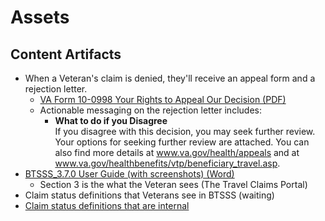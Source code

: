 # Assets

## Content Artifacts

- When a Veteran's claim is denied, they'll receive an appeal form and a rejection letter. 
     - [VA Form 10-0998 Your Rights to Appeal Our Decision (PDF)](https://github.com/department-of-veterans-affairs/va.gov-team/files/12795991/VA.Form.10-0998.Your.Rights.to.Appeal.Our.Decision.1.pdf)
     - Actionable messaging on the rejection letter includes: 
          - **What to do if you Disagree**<br/>
            If you disagree with this decision, you may seek further review. Your options for seeking further review are attached. You can also find more details at www.va.gov/health/appeals and at www.va.gov/healthbenefits/vtp/beneficiary_travel.asp. 
- [BTSSS_3.7.0 User Guide (with screenshots) (Word)](https://github.com/department-of-veterans-affairs/va.gov-team/files/12796040/BTSSS_3.7.0.User.Guide.docx)
     - Section 3 is the what the Veteran sees (The Travel Claims Portal)
- Claim status definitions that Veterans see in BTSSS (waiting)
- [Claim status definitions that are internal](https://github.com/department-of-veterans-affairs/va.gov-team/blob/master/products/health-care/checkin/discovery/travel-reimbursement/submitted-claim-statuses.md)

